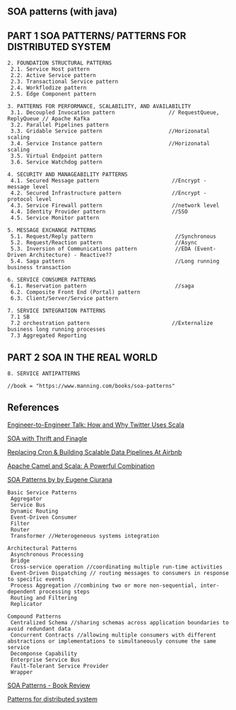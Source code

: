 SOA patterns (with java)
----------------------------

PART 1 SOA PATTERNS/ PATTERNS FOR DISTRIBUTED SYSTEM
----------------------

```
2. FOUNDATION STRUCTURAL PATTERNS
 2.1. Service Host pattern
 2.2. Active Service pattern
 2.3. Transactional Service pattern
 2.4. Workflodize pattern
 2.5. Edge Component pattern

3. PATTERNS FOR PERFORMANCE, SCALABILITY, AND AVAILABILITY
 3.1. Decoupled Invocation pattern                 // RequestQueue, ReplyQueue // Apache Kafka
 3.2. Parallel Pipelines pattern
 3.3. Gridable Service pattern                     //Horizonatal scaling
 3.4. Service Instance pattern                     //Horizonatal scaling
 3.5. Virtual Endpoint pattern
 3.6. Service Watchdog pattern

4. SECURITY AND MANAGEABILITY PATTERNS
 4.1. Secured Message pattern                       //Encrypt - message level
 4.2. Secured Infrastructure pattern                //Encrypt - protocol level
 4.3. Service Firewall pattern                      //network level
 4.4. Identity Provider pattern                     //SSO
 4.5. Service Monitor pattern

5. MESSAGE EXCHANGE PATTERNS
 5.1. Request/Reply pattern                          //Synchronous
 5.2. Request/Reaction pattern                       //Async
 5.3. Inversion of Communications pattern            //EDA (Event-Driven Architecture) - Reactive??
 5.4. Saga pattern                                   //Long running business transaction

6. SERVICE CONSUMER PATTERNS
 6.1. Reservation pattern                            //saga
 6.2. Composite Front End (Portal) pattern           
 6.3. Client/Server/Service pattern

7. SERVICE INTEGRATION PATTERNS
 7.1 SB                                             
 7.2 orchestration pattern                          //Externalize business long running processes
 7.3 Aggregated Reporting                           
```

PART 2 SOA IN THE REAL WORLD
--------------------------------------

```
8. SERVICE ANTIPATTERNS

//book = "https://www.manning.com/books/soa-patterns"
```

References
---------------

[Engineer-to-Engineer Talk: How and Why Twitter Uses Scala](https://www.redfin.com/devblog/2010/05/how_and_why_twitter_uses_scala.html)

[SOA with Thrift and Finagle](http://www.slideshare.net/bancek/soa-with-thrift-and-finagle)

[Replacing Cron & Building Scalable Data Pipelines At Airbnb](http://www.typesafe.com/resources/case-studies-and-stories/replacing-cron--building-scalable-data-pipelines-at-airbnb)

[Apache Camel and Scala: A Powerful Combination](http://www.kai-waehner.de/blog/2011/06/23/apache-camel-and-scala-a-powerful-combination/)

[SOA Patterns by by Eugene Ciurana](https://dzone.com/refcardz/soa-patterns)

```
Basic Service Patterns
 Aggregator
 Service Bus
 Dynamic Routing
 Event-Driven Consumer
 Filter
 Router
 Transformer //Heterogeneous systems integration 

Architectural Patterns
 Asynchronous Processing
 Bridge
 Cross-service operation //coordinating multiple run-time activities
 Event-Driven Dispatching // routing messages to consumers in response to specific events
 Process Aggregation //combining two or more non-sequential, inter-dependent processing steps
 Routing and Filtering
 Replicator

Compound Patterns
 Centralized Schema //sharing schemas across application boundaries to avoid redundant data 
 Concurrent Contracts //allowing multiple consumers with different abstractions or implementations to simultaneously consume the same service
 Decomponse Capability
 Enterprise Service Bus
 Fault-Tolerant Service Provider
 Wrapper

```

[SOA Patterns - Book Review](http://mkuthan.github.io/blog/2014/06/26/soa-patterns-book-review/)

[Patterns for distributed system](http://www.slideshare.net/pagsousa/patterns-fro-distributed-systems)
